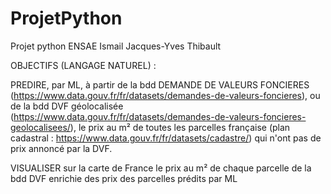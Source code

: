 # ProjetPython
Projet python ENSAE Ismail Jacques-Yves Thibault

OBJECTIFS (LANGAGE NATUREL) :

PREDIRE, par ML, à partir de la bdd DEMANDE DE VALEURS FONCIERES (https://www.data.gouv.fr/fr/datasets/demandes-de-valeurs-foncieres),
ou de la bdd DVF géolocalisée (https://www.data.gouv.fr/fr/datasets/demandes-de-valeurs-foncieres-geolocalisees/),
le prix au m² de toutes les parcelles française (plan cadastral : https://www.data.gouv.fr/fr/datasets/cadastre/) qui n'ont pas de prix annoncé par la DVF.

VISUALISER sur la carte de France le prix au m² de chaque parcelle de la bdd DVF enrichie des prix des parcelles prédits par ML
